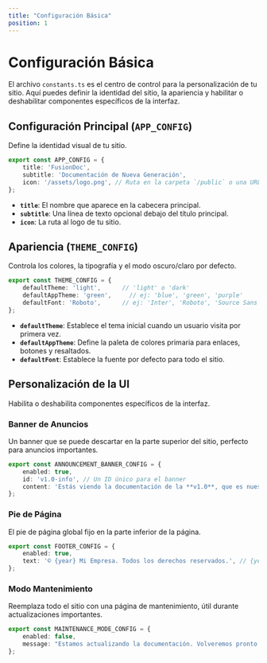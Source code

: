 ```yaml
---
title: "Configuración Básica"
position: 1
---
```


# Configuración Básica

El archivo `constants.ts` es el centro de control para la personalización de tu sitio. Aquí puedes definir la identidad del sitio, la apariencia y habilitar o deshabilitar componentes específicos de la interfaz.

## Configuración Principal (`APP_CONFIG`)

Define la identidad visual de tu sitio.

```typescript
export const APP_CONFIG = {
    title: 'FusionDoc',
    subtitle: 'Documentación de Nueva Generación',
    icon: '/assets/logo.png', // Ruta en la carpeta `/public` o una URL completa
};
```
- **`title`**: El nombre que aparece en la cabecera principal.
- **`subtitle`**: Una línea de texto opcional debajo del título principal.
- **`icon`**: La ruta al logo de tu sitio.

## Apariencia (`THEME_CONFIG`)

Controla los colores, la tipografía y el modo oscuro/claro por defecto.

```typescript
export const THEME_CONFIG = {
    defaultTheme: 'light',      // 'light' o 'dark'
    defaultAppTheme: 'green',     // ej: 'blue', 'green', 'purple'
    defaultFont: 'Roboto',      // ej: 'Inter', 'Roboto', 'Source Sans Pro'
};
```
- **`defaultTheme`**: Establece el tema inicial cuando un usuario visita por primera vez.
- **`defaultAppTheme`**: Define la paleta de colores primaria para enlaces, botones y resaltados.
- **`defaultFont`**: Establece la fuente por defecto para todo el sitio.

## Personalización de la UI

Habilita o deshabilita componentes específicos de la interfaz.

### Banner de Anuncios
Un banner que se puede descartar en la parte superior del sitio, perfecto para anuncios importantes.
```typescript
export const ANNOUNCEMENT_BANNER_CONFIG = {
    enabled: true,
    id: 'v1.0-info', // Un ID único para el banner
    content: 'Estás viendo la documentación de la **v1.0**, que es nuestra versión estable.',
};
```

### Pie de Página
El pie de página global fijo en la parte inferior de la página.
```typescript
export const FOOTER_CONFIG = {
    enabled: true,
    text: '© {year} Mi Empresa. Todos los derechos reservados.', // {year} se reemplaza automáticamente
};
```

### Modo Mantenimiento
Reemplaza todo el sitio con una página de mantenimiento, útil durante actualizaciones importantes.
```typescript
export const MAINTENANCE_MODE_CONFIG = {
    enabled: false,
    message: "Estamos actualizando la documentación. Volveremos pronto.",
};
```
